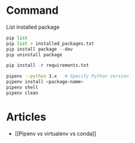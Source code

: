 # Command
List installed package
```python
pip list
pip list > installed_packages.txt
pip install package --dev
pip uninstall package

pip install -r requirements.txt
```

```sh
pipenv --python 3.x   # Specify Python version
pipenv install <package-name>
pipenv shell
pipenv clean
```
# Articles
- [[Pipenv vs virtualenv vs conda]]